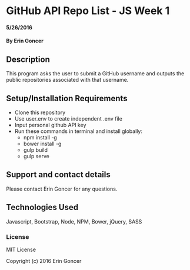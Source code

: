 # GitHub API Repo List - JS Week 1

#### 5/26/2016

#### By Erin Goncer

## Description

This program asks the user to submit a GitHub username and outputs the public repositories associated with that username.

## Setup/Installation Requirements

* Clone this repository
* Use user.env to create independent .env file
* Input personal github API key
* Run these commands in terminal and install globally:
  * npm install -g
  * bower install -g
  * gulp build
  * gulp serve
  
## Support and contact details

Please contact Erin Goncer for any questions.

## Technologies Used

Javascript, Bootstrap, Node, NPM, Bower, jQuery, SASS

### License

MIT License

Copyright (c) 2016 Erin Goncer

